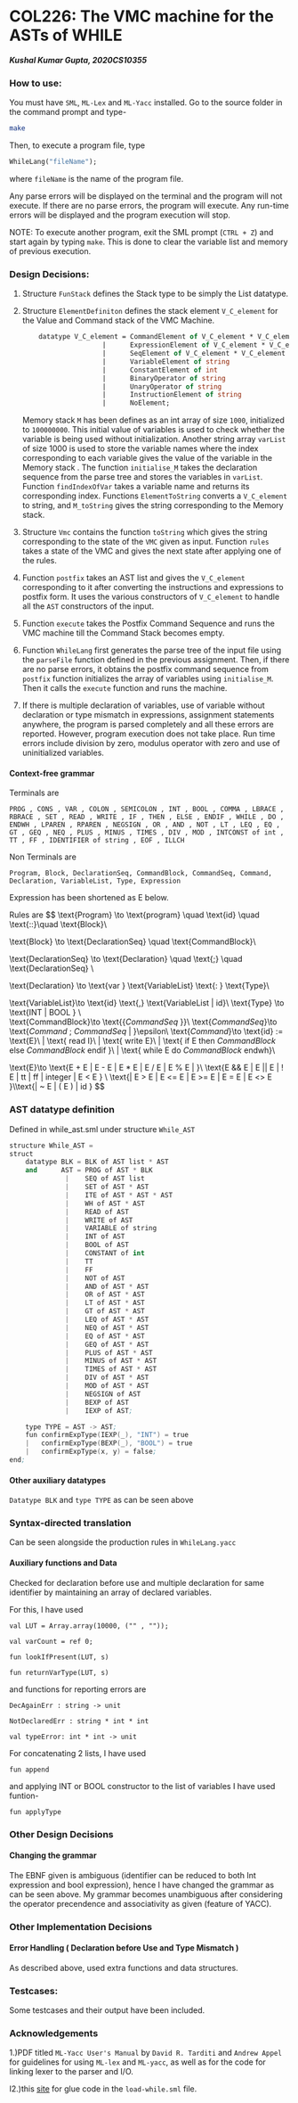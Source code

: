 # COL226: The VMC machine for the ASTs of WHILE

***Kushal Kumar Gupta, 2020CS10355***

### How to use:

You must have `SML`, `ML-Lex` and `ML-Yacc` installed. Go to the source folder in the command prompt and type-

```bash
make
```

Then, to execute a program file, type

```ocaml
WhileLang("fileName");
```

where `fileName` is the name of the program file. 

Any parse errors will be displayed on the terminal and the program will not execute. If there are no parse errors, the program will execute. Any run-time errors will be displayed and the program execution will stop. 

NOTE: To execute another program, exit the SML prompt (`CTRL + Z`) and start again by typing  `make`. This is done to clear the variable list and memory of previous execution.

### Design Decisions:

1. Structure `FunStack` defines the Stack type to be simply the List datatype. 

2. Structure `ElementDefiniton` defines the stack element `V_C_element` for the Value and Command stack of the VMC Machine. 

   ```ocaml
       datatype V_C_element = CommandElement of V_C_element * V_C_element * V_C_element * V_C_element
                       |      ExpressionElement of V_C_element * V_C_element * V_C_element  
                       |      SeqElement of V_C_element * V_C_element
                       |      VariableElement of string 
                       |      ConstantElement of int 
                       |      BinaryOperator of string 
                       |      UnaryOperator of string 
                       |      InstructionElement of string 
                       |      NoElement;
   ```

   Memory stack `M` has been defines as an int array of size `1000`, initialized to `100000000`. This initial value of variables is used to check whether the variable is being used without initialization. Another string array `varList` of size 1000 is used to store the variable names where the index corresponding to each variable gives the value of the variable in the Memory stack . The function `initialise_M` takes the declaration sequence from the parse tree and stores the variables in `varList`. Function `findIndexOfVar` takes a variable name and returns its corresponding index. Functions `ElementToString` converts a `V_C_element` to string, and `M_toString` gives the string corresponding to the Memory stack.

   

3. Structure `Vmc` contains the function `toString` which gives the string corresponding to the state of the `VMC` given as input. Function `rules` takes a state of the VMC and gives the next state after applying one of the rules.

   

4. Function `postfix` takes an AST list and gives the `V_C_element` corresponding to it after converting the instructions and expressions to postfix form. It uses the various constructors of `V_C_element` to handle all the `AST` constructors of the input.

   

5. Function `execute` takes the Postfix Command Sequence and runs the VMC machine till the Command Stack becomes empty.

   

6. Function `WhileLang`  first generates the parse tree of the input file using the `parseFile` function defined in the previous assignment. Then, if there are no parse errors, it obtains the postfix command sequence from `postfix` function initializes the array of variables using `initialise_M`. Then it calls the  `execute` function and runs the machine.

   

7. If there is multiple declaration of variables, use of variable without declaration or type mismatch in expressions, assignment statements anywhere, the program is parsed completely and all these errors are reported. However, program execution does not take place. Run time errors include division by zero, modulus operator with zero and use of uninitialized variables.



#### Context-free grammar



Terminals are 

`PROG , CONS , VAR , COLON , SEMICOLON , INT , BOOL , COMMA , LBRACE , RBRACE , SET , READ , WRITE , IF , THEN , ELSE , ENDIF , WHILE , DO , ENDWH , LPAREN , RPAREN , NEGSIGN , OR , AND , NOT , LT , LEQ , EQ , GT , GEQ , NEQ , PLUS , MINUS , TIMES , DIV , MOD , INTCONST of int , TT , FF , IDENTIFIER of string , EOF , ILLCH`

Non Terminals are

  `Program, Block, DeclarationSeq, CommandBlock, CommandSeq, Command, Declaration, VariableList, Type, Expression`

Expression has been shortened as E below.

Rules are
$$
\text{Program} \to  \text{program} \quad \text{id} \quad \text{::}\quad  \text{Block}\\

\text{Block} \to \text{DeclarationSeq} \quad \text{CommandBlock}\\

\text{DeclarationSeq} \to \text{Declaration} \quad \text{;} \quad \text{DeclarationSeq} \\

\text{Declaration} \to \text{var   } \text{VariableList} \text{: } \text{Type}\\

\text{VariableList}\to \text{id} \text{,} \text{VariableList   | id}\\
\text{Type} \to \text{INT | BOOL }  \\\
\text{CommandBlock}\to \text{\{$CommandSeq$ \}}\\
\text{$CommandSeq$}\to \text{$Command$ ; $CommandSeq$ | }\epsilon\\
\text{$Command$}\to \text{id} := \text{E}\\ 
	| \text{ read I}\\
	| \text{ write E}\\
	| \text{ if E then $CommandBlock$ else $CommandBlock$ endif }\\
	| \text{ while E do $CommandBlock$ endwh}\\

\text{E}\to \text{E + E | E - E | E * E | E / E | E \% E | }\\ \text{E \&\& E | E || E | ! E | tt | ff | integer | E < E  } \\ \text{| E > E | E <= E | E >= E | E = E | E <> E }\\\text{| ~ E  | ( E ) | id }
$$


### AST datatype definition

Defined in while_ast.sml under structure `While_AST`

```s
structure While_AST =
struct
    datatype BLK = BLK of AST list * AST 
    and      AST = PROG of AST * BLK
              |    SEQ of AST list
              |    SET of AST * AST
              |    ITE of AST * AST * AST
              |    WH of AST * AST
              |    READ of AST
              |    WRITE of AST
              |    VARIABLE of string
              |    INT of AST
              |    BOOL of AST
              |    CONSTANT of int
              |    TT
              |    FF
              |    NOT of AST 
              |    AND of AST * AST
              |    OR of AST * AST 
              |    LT of AST * AST  
              |    GT of AST * AST  
              |    LEQ of AST * AST  
              |    NEQ of AST * AST  
              |    EQ of AST * AST  
              |    GEQ of AST * AST  
              |    PLUS of AST * AST 
              |    MINUS of AST * AST 
              |    TIMES of AST * AST 
              |    DIV of AST * AST 
              |    MOD of AST * AST
              |    NEGSIGN of AST
              |    BEXP of AST
              |    IEXP of AST;

    type TYPE = AST -> AST;
    fun confirmExpType(IEXP(_), "INT") = true 
    |   confirmExpType(BEXP(_), "BOOL") = true
    |   confirmExpType(x, y) = false;
end;
```

#### Other auxiliary datatypes

`Datatype BLK` and `type TYPE` as can be seen above

### Syntax-directed translation

Can be seen alongside the production rules in `WhileLang.yacc`

#### Auxiliary functions and Data

Checked for declaration before use and multiple declaration for same identifier by maintaining an array of declared variables.

For this, I have used

`val LUT = Array.array(10000, ("" , ""));`

`val varCount = ref 0;`

`fun lookIfPresent(LUT, s)`

`fun returnVarType(LUT, s)`



and functions for reporting errors are 

`DecAgainErr : string -> unit`

`NotDeclaredErr : string * int * int`

`val typeError: int * int -> unit`



For concatenating 2 lists, I have used

`fun append`



and applying INT or BOOL constructor to the list of variables I have used funtion-

`fun applyType`



### Other Design Decisions

#### Changing the grammar

The EBNF given is ambiguous (identifier can be reduced to both Int expression and bool expression), hence I have changed the grammar as can be seen above. My grammar becomes unambiguous after considering the operator precendence and associativity as given (feature of YACC).


### Other Implementation Decisions

#### Error Handling ( Declaration before Use and Type Mismatch )

As described above, used extra functions and data structures.



### Testcases:

Some testcases and their output have been included.



### Acknowledgements

1.)PDF titled `ML-Yacc User's Manual` by `David R. Tarditi`  and `Andrew Appel` for guidelines for using `ML-lex` and `ML-yacc`, as well as for the code for linking lexer to the parser and I/O.

I2.)this [site](https://www.cs.princeton.edu/~appel/modern/ml/ml-yacc/manual.html) for glue code in the `load-while.sml` file.
